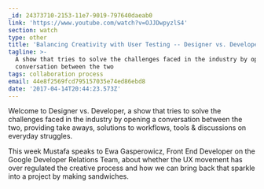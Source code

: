 ```yaml
---
_id: 24373710-2153-11e7-9019-797640daeab0
link: 'https://www.youtube.com/watch?v=OJJDwpyzlS4'
section: watch
type: other
title: 'Balancing Creativity with User Testing -- Designer vs. Developer #2'
tagline: >-
  A show that tries to solve the challenges faced in the industry by opening a
  conversation between the two
tags: collaboration process
email: 44e8f2569fcd795157035e74ed86ebd8
date: '2017-04-14T20:44:23.573Z'
---
```

Welcome to Designer vs. Developer, a show that tries to solve the challenges faced in the industry by opening a conversation between the two, providing take aways, solutions to workflows, tools & discussions on everyday struggles. 

This week Mustafa speaks to Ewa Gasperowicz, Front End Developer on the Google Developer Relations Team, about whether the UX movement has over regulated the creative process and how we can bring back that sparkle into a project by making sandwiches.
